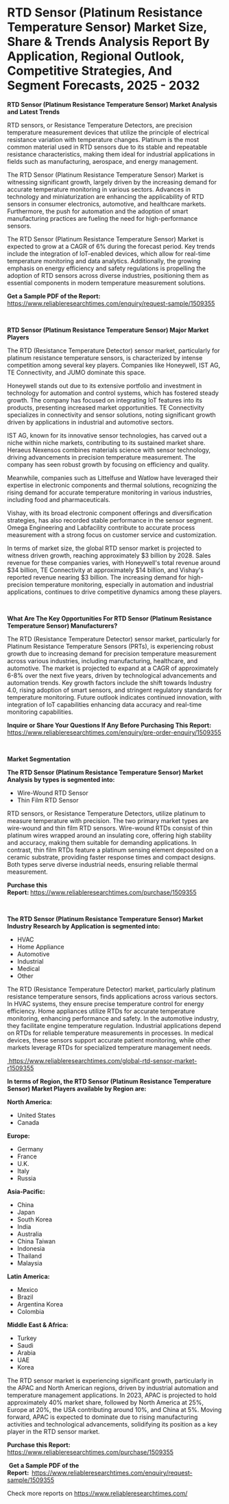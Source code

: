 <p><h1>RTD Sensor (Platinum Resistance Temperature Sensor) Market Size, Share & Trends Analysis Report By Application, Regional Outlook, Competitive Strategies, And Segment Forecasts, 2025 - 2032</h1></p><p><strong>RTD Sensor (Platinum Resistance Temperature Sensor) Market Analysis and Latest Trends</strong></p>
<p><p>RTD sensors, or Resistance Temperature Detectors, are precision temperature measurement devices that utilize the principle of electrical resistance variation with temperature changes. Platinum is the most common material used in RTD sensors due to its stable and repeatable resistance characteristics, making them ideal for industrial applications in fields such as manufacturing, aerospace, and energy management. </p><p>The RTD Sensor (Platinum Resistance Temperature Sensor) Market is witnessing significant growth, largely driven by the increasing demand for accurate temperature monitoring in various sectors. Advances in technology and miniaturization are enhancing the applicability of RTD sensors in consumer electronics, automotive, and healthcare markets. Furthermore, the push for automation and the adoption of smart manufacturing practices are fueling the need for high-performance sensors.</p><p>The RTD Sensor (Platinum Resistance Temperature Sensor) Market is expected to grow at a CAGR of 6% during the forecast period. Key trends include the integration of IoT-enabled devices, which allow for real-time temperature monitoring and data analytics. Additionally, the growing emphasis on energy efficiency and safety regulations is propelling the adoption of RTD sensors across diverse industries, positioning them as essential components in modern temperature measurement solutions.</p></p>
<p><strong>Get a Sample PDF of the Report:&nbsp;</strong> <a href="https://www.reliableresearchtimes.com/enquiry/request-sample/1509355?utm_campaign=2455&utm_medium=2&utm_source=Github&utm_content=ia&utm_term=12022025&utm_id=rtd-sensor-platinum-resistance-temperature-sensor">https://www.reliableresearchtimes.com/enquiry/request-sample/1509355</a></p>
<p>&nbsp;</p>
<p><strong>RTD Sensor (Platinum Resistance Temperature Sensor) Major Market Players</strong></p>
<p><p>The RTD (Resistance Temperature Detector) sensor market, particularly for platinum resistance temperature sensors, is characterized by intense competition among several key players. Companies like Honeywell, IST AG, TE Connectivity, and JUMO dominate this space.</p><p>Honeywell stands out due to its extensive portfolio and investment in technology for automation and control systems, which has fostered steady growth. The company has focused on integrating IoT features into its products, presenting increased market opportunities. TE Connectivity specializes in connectivity and sensor solutions, noting significant growth driven by applications in industrial and automotive sectors.</p><p>IST AG, known for its innovative sensor technologies, has carved out a niche within niche markets, contributing to its sustained market share. Heraeus Nexensos combines materials science with sensor technology, driving advancements in precision temperature measurement. The company has seen robust growth by focusing on efficiency and quality.</p><p>Meanwhile, companies such as Littelfuse and Watlow have leveraged their expertise in electronic components and thermal solutions, recognizing the rising demand for accurate temperature monitoring in various industries, including food and pharmaceuticals.</p><p>Vishay, with its broad electronic component offerings and diversification strategies, has also recorded stable performance in the sensor segment. Omega Engineering and Labfacility contribute to accurate process measurement with a strong focus on customer service and customization.</p><p>In terms of market size, the global RTD sensor market is projected to witness driven growth, reaching approximately $3 billion by 2028. Sales revenue for these companies varies, with Honeywell's total revenue around $34 billion, TE Connectivity at approximately $14 billion, and Vishay's reported revenue nearing $3 billion. The increasing demand for high-precision temperature monitoring, especially in automation and industrial applications, continues to drive competitive dynamics among these players.</p></p>
<p>&nbsp;</p>
<p><strong>What Are The Key Opportunities For RTD Sensor (Platinum Resistance Temperature Sensor) Manufacturers?</strong></p>
<p><p>The RTD (Resistance Temperature Detector) sensor market, particularly for Platinum Resistance Temperature Sensors (PRTs), is experiencing robust growth due to increasing demand for precision temperature measurement across various industries, including manufacturing, healthcare, and automotive. The market is projected to expand at a CAGR of approximately 6-8% over the next five years, driven by technological advancements and automation trends. Key growth factors include the shift towards Industry 4.0, rising adoption of smart sensors, and stringent regulatory standards for temperature monitoring. Future outlook indicates continued innovation, with integration of IoT capabilities enhancing data accuracy and real-time monitoring capabilities.</p></p>
<p><strong>Inquire or Share Your Questions If Any Before Purchasing This Report:</strong> <a href="https://www.reliableresearchtimes.com/enquiry/pre-order-enquiry/1509355?utm_campaign=2455&utm_medium=2&utm_source=Github&utm_content=ia&utm_term=12022025&utm_id=rtd-sensor-platinum-resistance-temperature-sensor">https://www.reliableresearchtimes.com/enquiry/pre-order-enquiry/1509355</a></p>
<p>&nbsp;</p>
<p><strong>Market Segmentation</strong></p>
<p><strong>The RTD Sensor (Platinum Resistance Temperature Sensor) Market Analysis by types is segmented into:</strong></p>
<p><ul><li>Wire-Wound RTD Sensor</li><li>Thin Film RTD Sensor</li></ul></p>
<p><p>RTD sensors, or Resistance Temperature Detectors, utilize platinum to measure temperature with precision. The two primary market types are wire-wound and thin film RTD sensors. Wire-wound RTDs consist of thin platinum wires wrapped around an insulating core, offering high stability and accuracy, making them suitable for demanding applications. In contrast, thin film RTDs feature a platinum sensing element deposited on a ceramic substrate, providing faster response times and compact designs. Both types serve diverse industrial needs, ensuring reliable thermal measurement.</p></p>
<p><strong>Purchase this Report:&nbsp;</strong><a href="https://www.reliableresearchtimes.com/purchase/1509355?utm_campaign=2455&utm_medium=2&utm_source=Github&utm_content=ia&utm_term=12022025&utm_id=rtd-sensor-platinum-resistance-temperature-sensor">https://www.reliableresearchtimes.com/purchase/1509355</a></p>
<p>&nbsp;</p>
<p><strong>The RTD Sensor (Platinum Resistance Temperature Sensor) Market Industry Research by Application is segmented into:</strong></p>
<p><ul><li>HVAC</li><li>Home Appliance</li><li>Automotive</li><li>Industrial</li><li>Medical</li><li>Other</li></ul></p>
<p><p>The RTD (Resistance Temperature Detector) market, particularly platinum resistance temperature sensors, finds applications across various sectors. In HVAC systems, they ensure precise temperature control for energy efficiency. Home appliances utilize RTDs for accurate temperature monitoring, enhancing performance and safety. In the automotive industry, they facilitate engine temperature regulation. Industrial applications depend on RTDs for reliable temperature measurements in processes. In medical devices, these sensors support accurate patient monitoring, while other markets leverage RTDs for specialized temperature management needs.</p></p>
<p><a href="https://www.reliableresearchtimes.com/global-rtd-sensor-market-r1509355?utm_campaign=2455&utm_medium=2&utm_source=Github&utm_content=ia&utm_term=12022025&utm_id=rtd-sensor-platinum-resistance-temperature-sensor">&nbsp;https://www.reliableresearchtimes.com/global-rtd-sensor-market-r1509355</a></p>
<p><strong>In terms of Region, the RTD Sensor (Platinum Resistance Temperature Sensor) Market Players available by Region are:</strong></p>
<p>
    <p> <strong> North America: </strong>
        <ul>
            <li>United States</li>
            <li>Canada</li>
        </ul>
        </p> 
    <p> <strong> Europe: </strong>
        <ul>
            <li>Germany</li>
            <li>France</li>
            <li>U.K.</li>
            <li>Italy</li>
            <li>Russia</li>
        </ul>
        </p> 
    <p> <strong> Asia-Pacific: </strong>
        <ul>
            <li>China</li>
            <li>Japan</li>
            <li>South Korea</li>
            <li>India</li>
            <li>Australia</li>
            <li>China Taiwan</li>
            <li>Indonesia</li>
            <li>Thailand</li>
            <li>Malaysia</li>
        </ul>
        </p> 
    <p> <strong> Latin America: </strong>
        <ul>
            <li>Mexico</li>
            <li>Brazil</li>
            <li>Argentina Korea</li>
            <li>Colombia</li>
        </ul>
        </p> 
    <p> <strong> Middle East & Africa: </strong>
        <ul>
            <li>Turkey</li>
            <li>Saudi</li>
            <li>Arabia</li>
            <li>UAE</li>
            <li>Korea</li>
        </ul>
    </p>
    </p>
<p><p>The RTD sensor market is experiencing significant growth, particularly in the APAC and North American regions, driven by industrial automation and temperature management applications. In 2023, APAC is projected to hold approximately 40% market share, followed by North America at 25%, Europe at 20%, the USA contributing around 10%, and China at 5%. Moving forward, APAC is expected to dominate due to rising manufacturing activities and technological advancements, solidifying its position as a key player in the RTD sensor market.</p></p>
<p><strong>Purchase this Report: </strong><a href="https://www.reliableresearchtimes.com/purchase/1509355?utm_campaign=2455&utm_medium=2&utm_source=Github&utm_content=ia&utm_term=12022025&utm_id=rtd-sensor-platinum-resistance-temperature-sensor">https://www.reliableresearchtimes.com/purchase/1509355</a></p>
<p>&nbsp;<strong>Get a Sample PDF of the Report:&nbsp;&nbsp;</strong><a href="https://www.reliableresearchtimes.com/enquiry/request-sample/1509355?utm_campaign=2455&utm_medium=2&utm_source=Github&utm_content=ia&utm_term=12022025&utm_id=rtd-sensor-platinum-resistance-temperature-sensor">https://www.reliableresearchtimes.com/enquiry/request-sample/1509355</a></p>
<p><strong></strong></p>
<p>Check more reports on <a href="https://www.reliableresearchtimes.com/?utm_campaign=2455&utm_medium=2&utm_source=Github&utm_content=ia&utm_term=12022025&utm_id=rtd-sensor-platinum-resistance-temperature-sensor">https://www.reliableresearchtimes.com/</a></p>